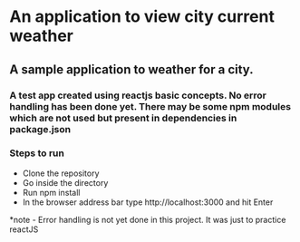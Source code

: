An application to view city current weather
===================

A sample application to weather for a city.
-------------------------------------------

### A test app created using reactjs basic concepts. No error handling has been done yet. There may be some npm modules which are not used but present in dependencies in package.json

### Steps to run  

  * Clone the repository
  * Go inside the directory
  * Run npm install
  * In the browser address bar type http://localhost:3000 and hit Enter
  
*note - Error handling is not yet done in this project. It was just to practice reactJS

